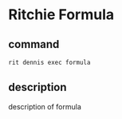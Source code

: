 # Ritchie Formula

## command

```bash
rit dennis exec formula
```

## description

description of formula
